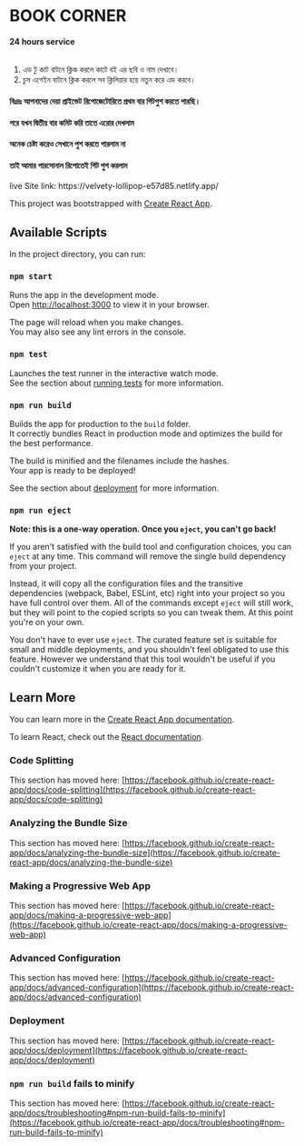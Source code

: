 # BOOK CORNER
<h4>24 hours service</h4>

 <img src="https://raw.githubusercontent.com/ismailmozumdar/ismaimozumdar/main/2.jpg" alt=""/>
 
 
 1. এড টু কাট বাটনে ক্লিক করলে কাটে বই এর ছবি ও নাম দেখাবে।
 2. চুস এগেইন বাটনে ক্লিক করলে সব ক্লিলিয়ার হয়ে নতুন করে এড করবে।


<h4>বিঃদ্রঃ আপনাদের দেয়া প্রাইভেট রিপোজেটোরিতে প্রথম বার গিটপুশ করতে পারছি।</h4>
<h4>পরে যখন দ্বিতীয় বার কমিট করি তাতে এরোর দেখলাম</h4>
<h4>অনেক চেষ্টা করেও সেখানে পুশ করতে পারলাম না</h4>
<h4>তাই আমার পারসোনাল রিপোতেই গিট পুশ করলাম</h4>
live Site link: https://velvety-lollipop-e57d85.netlify.app/
 

This project was bootstrapped with [Create React App](https://github.com/facebook/create-react-app).

## Available Scripts

In the project directory, you can run:

### `npm start`

Runs the app in the development mode.\
Open [http://localhost:3000](http://localhost:3000) to view it in your browser.

The page will reload when you make changes.\
You may also see any lint errors in the console.

### `npm test`

Launches the test runner in the interactive watch mode.\
See the section about [running tests](https://facebook.github.io/create-react-app/docs/running-tests) for more information.

### `npm run build`

Builds the app for production to the `build` folder.\
It correctly bundles React in production mode and optimizes the build for the best performance.

The build is minified and the filenames include the hashes.\
Your app is ready to be deployed!

See the section about [deployment](https://facebook.github.io/create-react-app/docs/deployment) for more information.

### `npm run eject`

**Note: this is a one-way operation. Once you `eject`, you can't go back!**

If you aren't satisfied with the build tool and configuration choices, you can `eject` at any time. This command will remove the single build dependency from your project.

Instead, it will copy all the configuration files and the transitive dependencies (webpack, Babel, ESLint, etc) right into your project so you have full control over them. All of the commands except `eject` will still work, but they will point to the copied scripts so you can tweak them. At this point you're on your own.

You don't have to ever use `eject`. The curated feature set is suitable for small and middle deployments, and you shouldn't feel obligated to use this feature. However we understand that this tool wouldn't be useful if you couldn't customize it when you are ready for it.

## Learn More

You can learn more in the [Create React App documentation](https://facebook.github.io/create-react-app/docs/getting-started).

To learn React, check out the [React documentation](https://reactjs.org/).

### Code Splitting

This section has moved here: [https://facebook.github.io/create-react-app/docs/code-splitting](https://facebook.github.io/create-react-app/docs/code-splitting)

### Analyzing the Bundle Size

This section has moved here: [https://facebook.github.io/create-react-app/docs/analyzing-the-bundle-size](https://facebook.github.io/create-react-app/docs/analyzing-the-bundle-size)

### Making a Progressive Web App

This section has moved here: [https://facebook.github.io/create-react-app/docs/making-a-progressive-web-app](https://facebook.github.io/create-react-app/docs/making-a-progressive-web-app)

### Advanced Configuration

This section has moved here: [https://facebook.github.io/create-react-app/docs/advanced-configuration](https://facebook.github.io/create-react-app/docs/advanced-configuration)

### Deployment

This section has moved here: [https://facebook.github.io/create-react-app/docs/deployment](https://facebook.github.io/create-react-app/docs/deployment)

### `npm run build` fails to minify

This section has moved here: [https://facebook.github.io/create-react-app/docs/troubleshooting#npm-run-build-fails-to-minify](https://facebook.github.io/create-react-app/docs/troubleshooting#npm-run-build-fails-to-minify)
